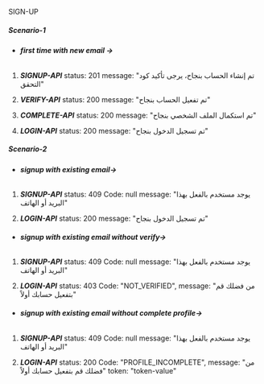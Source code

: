 SIGN-UP

##### **_Scenario-1_**

- ###### **first time with new email ->**

1. **_SIGNUP-API_**
   status: 201
   message: "تم إنشاء الحساب بنجاح، يرجى تأكيد كود التحقق"

2. **_VERIFY-API_**
   status: 200
   message: "تم تفعيل الحساب بنجاح"

3. **_COMPLETE-API_**
   status: 200
   message: "تم استكمال الملف الشخصي بنجاح"

4. **_LOGIN-API_**
   status: 200
   message: "تم تسجيل الدخول بنجاح"

##### **_Scenario-2_**

- ###### **signup with existing email->**

1. **_SIGNUP-API_**
   status: 409
   Code: null
   message: "يوجد مستخدم بالفعل بهذا البريد أو الهاتف"

2. **_LOGIN-API_**
   status: 200
   message: "تم تسجيل الدخول بنجاح"

- ###### **signup with existing email without verify->**

1. **_SIGNUP-API_**
   status: 409
   Code: null
   message: "يوجد مستخدم بالفعل بهذا البريد أو الهاتف"

2. **_LOGIN-API_**
   status: 403
   Code: "NOT_VERIFIED",
   message: "من فضلك قم بتفعيل حسابك أولاً"

- ###### **signup with existing email without complete profile->**

1. **_SIGNUP-API_**
   status: 409
   Code: null
   message: "يوجد مستخدم بالفعل بهذا البريد أو الهاتف"

2. **_LOGIN-API_**
   status: 200
   Code: "PROFILE_INCOMPLETE",
   message: "من فضلك قم بتفعيل حسابك أولاً"
   token: "token-value"
